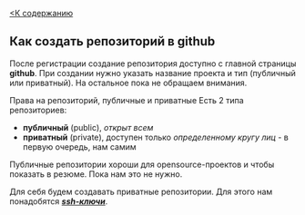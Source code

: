 [<К содержанию](./readme.md)

## Как создать репозиторий в github

После регистрации создание репозитория доступно с главной страницы **github**. При создании нужно указать название проекта и тип (публичный или приватный). На остальное пока не обращаем внимания.

Права на репозиторий, публичные и приватные
Есть 2 типа репозиториев:

 - **публичный** (public), *открыт всем*
 - **приватный** (private), доступен только *определенному кругу лиц* - в первую очередь, нам самим

Публичные репозитории хороши для opensource-проектов и чтобы показать в резюме. Пока нам это не нужно.

Для себя будем создавать приватные репозитории. Для этого нам понадобятся ***[ssh-ключи](./sshkey.md)***.


